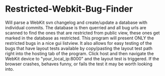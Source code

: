 # Restricted-Webkit-Bug-Finder

Will parse a WebKit svn changelog and create/update a database with individual commits. The database is then querried and all bug urls are scanned to find the ones that are restricted from public view, these ones get marked in the database as restricted. This program will present ONLY the restricted bugs in a nice gui listview. It also allows for easy testing of the bugs that have layout tests available by copy/pasting the layout test path right into the hosting tab of the program. Click host and then navigate the WebKit device to "your_local_ip:8000" and the layout test is triggered. If the browser crashes, behaves funny, or fails the test it may be worth looking into.

